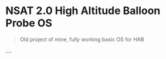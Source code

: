 # NSAT 2.0 High Altitude Balloon Probe OS
> Old project of mine, fully working basic OS for HAB

....
